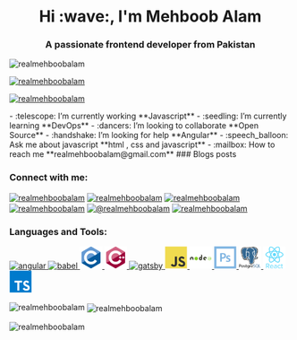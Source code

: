 <h1 align="center">Hi :wave:, I'm Mehboob Alam</h1>
<h3 align="center">A passionate frontend developer from Pakistan</h3>
<p align="left"> <img src="https://komarev.com/ghpvc/?username=realmehboobalam&label=Profile%20views&color=0e75b6&style=flat" alt="realmehboobalam" /> </p>
<p align="left"> <a href="https://github.com/ryo-ma/github-profile-trophy"><img src="https://github-profile-trophy.vercel.app/?username=realmehboobalam" alt="realmehboobalam" /></a> </p>
<p align="left"> <a href="https://twitter.com/realmehboobalam" target="blank"><img src="https://img.shields.io/twitter/follow/realmehboobalam?logo=twitter&style=for-the-badge" alt="realmehboobalam" /></a> </p>
- :telescope: I’m currently working **Javascript**
- :seedling: I’m currently learning **DevOps**
- :dancers: I’m looking to collaborate **Open Source**
- :handshake: I’m looking for help **Angular**
- :speech_balloon: Ask me about javascript **html , css and javascript**
- :mailbox: How to reach me **realmehboobalam@gmail.com**
### Blogs posts
<!-- BLOG-POST-LIST:START -->
<!-- BLOG-POST-LIST:END -->
<h3 align="left">Connect with me:</h3>
<p align="left">
<a href="https://dev.to/realmehboobalam" target="blank"><img align="center" src="https://raw.githubusercontent.com/rahuldkjain/github-profile-readme-generator/master/src/images/icons/Social/devto.svg" alt="realmehboobalam" height="30" width="40" /></a>
<a href="https://twitter.com/realmehboobalam" target="blank"><img align="center" src="https://raw.githubusercontent.com/rahuldkjain/github-profile-readme-generator/master/src/images/icons/Social/twitter.svg" alt="realmehboobalam" height="30" width="40" /></a>
<a href="https://fb.com/realmehboobalam" target="blank"><img align="center" src="https://raw.githubusercontent.com/rahuldkjain/github-profile-readme-generator/master/src/images/icons/Social/facebook.svg" alt="realmehboobalam" height="30" width="40" /></a>
<a href="https://instagram.com/realmehboobalam" target="blank"><img align="center" src="https://raw.githubusercontent.com/rahuldkjain/github-profile-readme-generator/master/src/images/icons/Social/instagram.svg" alt="realmehboobalam" height="30" width="40" /></a>
<a href="https://medium.com/@realmehboobalam" target="blank"><img align="center" src="https://raw.githubusercontent.com/rahuldkjain/github-profile-readme-generator/master/src/images/icons/Social/medium.svg" alt="@realmehboobalam" height="30" width="40" /></a>
<a href="/realmehboobalam" target="blank"><img align="center" src="https://raw.githubusercontent.com/rahuldkjain/github-profile-readme-generator/master/src/images/icons/Social/rss.svg" alt="realmehboobalam" height="30" width="40" /></a>
</p>
<h3 align="left">Languages and Tools:</h3>
<p align="left"> <a href="https://angular.io" target="_blank" rel="noreferrer"> <img src="https://angular.io/assets/images/logos/angular/angular.svg" alt="angular" width="40" height="40"/> </a> <a href="https://babeljs.io/" target="_blank" rel="noreferrer"> <img src="https://www.vectorlogo.zone/logos/babeljs/babeljs-icon.svg" alt="babel" width="40" height="40"/> </a> <a href="https://www.cprogramming.com/" target="_blank" rel="noreferrer"> <img src="https://raw.githubusercontent.com/devicons/devicon/master/icons/c/c-original.svg" alt="c" width="40" height="40"/> </a> <a href="https://www.w3schools.com/cpp/" target="_blank" rel="noreferrer"> <img src="https://raw.githubusercontent.com/devicons/devicon/master/icons/cplusplus/cplusplus-original.svg" alt="cplusplus" width="40" height="40"/> </a> <a href="https://www.gatsbyjs.com/" target="_blank" rel="noreferrer"> <img src="https://www.vectorlogo.zone/logos/gatsbyjs/gatsbyjs-icon.svg" alt="gatsby" width="40" height="40"/> </a> <a href="https://developer.mozilla.org/en-US/docs/Web/JavaScript" target="_blank" rel="noreferrer"> <img src="https://raw.githubusercontent.com/devicons/devicon/master/icons/javascript/javascript-original.svg" alt="javascript" width="40" height="40"/> </a> <a href="https://nodejs.org" target="_blank" rel="noreferrer"> <img src="https://raw.githubusercontent.com/devicons/devicon/master/icons/nodejs/nodejs-original-wordmark.svg" alt="nodejs" width="40" height="40"/> </a> <a href="https://www.photoshop.com/en" target="_blank" rel="noreferrer"> <img src="https://raw.githubusercontent.com/devicons/devicon/master/icons/photoshop/photoshop-line.svg" alt="photoshop" width="40" height="40"/> </a> <a href="https://www.postgresql.org" target="_blank" rel="noreferrer"> <img src="https://raw.githubusercontent.com/devicons/devicon/master/icons/postgresql/postgresql-original-wordmark.svg" alt="postgresql" width="40" height="40"/> </a> <a href="https://reactjs.org/" target="_blank" rel="noreferrer"> <img src="https://raw.githubusercontent.com/devicons/devicon/master/icons/react/react-original-wordmark.svg" alt="react" width="40" height="40"/> </a> <a href="https://www.typescriptlang.org/" target="_blank" rel="noreferrer"> <img src="https://raw.githubusercontent.com/devicons/devicon/master/icons/typescript/typescript-original.svg" alt="typescript" width="40" height="40"/> </a> </p>
<p><img align="left" src="https://github-readme-stats.vercel.app/api/top-langs?username=realmehboobalam&show_icons=true&locale=en&layout=compact" alt="realmehboobalam" /></p>
<p>&nbsp;<img align="center" src="https://github-readme-stats.vercel.app/api?username=realmehboobalam&show_icons=true&locale=en" alt="realmehboobalam" /></p>
<p><img align="center" src="https://github-readme-streak-stats.herokuapp.com/?user=realmehboobalam&" alt="realmehboobalam" /></p>


